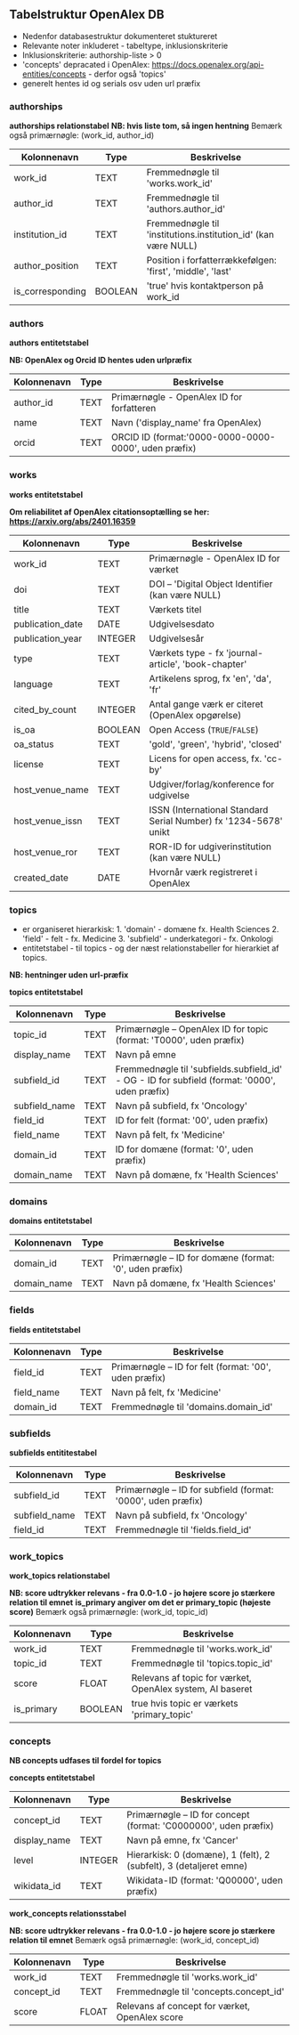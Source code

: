 ## Tabelstruktur OpenAlex DB
 - Nedenfor databasestruktur dokumenteret stuktureret
 - Relevante noter inkluderet - tabeltype, inklusionskriterie
 - Inklusionskriterie: authorship-liste > 0
 - 'concepts' depracated i OpenAlex: https://docs.openalex.org/api-entities/concepts - derfor også 'topics'
 - generelt hentes id og serials osv uden url præfix
 


### authorships 

**authorships relationstabel** 
**NB: hvis liste tom, så ingen hentning**
Bemærk også primærnøgle:  (work_id, author_id)

| Kolonnenavn      | Type     | Beskrivelse                                                     |
|------------------|----------|-----------------------------------------------------------------|
| work_id          | TEXT     | Fremmednøgle til 'works.work_id'                                |
| author_id        | TEXT     | Fremmednøgle til 'authors.author_id'                            |
| institution_id   | TEXT     | Fremmednøgle til 'institutions.institution_id' (kan være NULL)  |
| author_position  | TEXT     | Position i forfatterrækkefølgen: 'first', 'middle', 'last'      |
| is_corresponding | BOOLEAN  | 'true' hvis kontaktperson på work_id                            |



### authors 

**authors entitetstabel** 

**NB: OpenAlex og Orcid ID hentes uden urlpræfix**

| Kolonnenavn | Type     | Beskrivelse                                           |
|-------------|----------|-------------------------------------------------------|
| author_id   | TEXT     | Primærnøgle - OpenAlex ID for forfatteren             |
| name        | TEXT     | Navn ('display_name' fra OpenAlex)                    |
| orcid       | TEXT     | ORCID ID (format:'0000-0000-0000-0000', uden præfix)  |




### works 

**works entitetstabel** 

**Om reliabilitet af OpenAlex citationsoptælling se her: https://arxiv.org/abs/2401.16359**

| Kolonnenavn        | Type     | Beskrivelse                                                     |
|--------------------|----------|-----------------------------------------------------------------|
| work_id            | TEXT     | Primærnøgle - OpenAlex ID for værket                            |
| doi                | TEXT     | DOI – 'Digital Object Identifier (kan være NULL)                |
| title              | TEXT     | Værkets titel                                                   |
| publication_date   | DATE     | Udgivelsesdato                                                  |
| publication_year   | INTEGER  | Udgivelsesår                                                    |
| type               | TEXT     | Værkets type - fx 'journal-article', 'book-chapter'             |
| language           | TEXT     | Artikelens sprog, fx 'en', 'da', 'fr'                           |
| cited_by_count     | INTEGER  | Antal gange værk er citeret (OpenAlex opgørelse)                |
| is_oa              | BOOLEAN  | Open Access (`TRUE`/`FALSE`)                                    |
| oa_status          | TEXT     | 'gold', 'green', 'hybrid', 'closed'                             |
| license            | TEXT     | Licens for open access, fx. 'cc-by'                             |
| host_venue_name    | TEXT     | Udgiver/forlag/konference for udgivelse                         |
| host_venue_issn    | TEXT     | ISSN (International Standard Serial Number) fx '1234-5678' unikt|
| host_venue_ror     | TEXT     | ROR-ID for udgiverinstitution (kan være NULL)                   |
| created_date       | DATE     | Hvornår værk registreret i OpenAlex                             |



### topics
  - er organiseret hierarkisk:
        1. 'domain' - domæne fx. Health Sciences
        2. 'field' - felt - fx. Medicine
        3. 'subfield' - underkategori - fx. Onkologi
  - entitetstabel - til topics - og der næst relationstabeller for hierarkiet af topics.


 **NB: hentninger uden url-præfix**

 **topics entitetstabel** 


| Kolonnenavn    | Type | Beskrivelse                                                                                   |
| ------------- | ---- | -----------------------------------------------------------------------------------------------|
| topic_id      | TEXT | Primærnøgle – OpenAlex ID for topic (format: 'T0000', uden præfix)                             |
| display_name  | TEXT | Navn på emne                                                                                   |
| subfield_id   | TEXT | Fremmednøgle til 'subfields.subfield_id' - OG - ID for subfield (format: '0000', uden præfix)  |
| subfield_name | TEXT | Navn på subfield, fx 'Oncology'                                                                |
| field_id      | TEXT | ID for felt (format: '00', uden præfix)                                                        |
| field_name    | TEXT | Navn på felt, fx 'Medicine'                                                                    |
| domain_id     | TEXT | ID for domæne (format: '0', uden præfix)                                                       |
| domain_name   | TEXT | Navn på domæne, fx 'Health Sciences'                                                           |



### domains

**domains entitetstabel** 

| Kolonnenavn  | Type | Beskrivelse                                               |
| ------------ | ---- | --------------------------------------------------------- |
| domain_id    | TEXT | Primærnøgle – ID for domæne (format: '0', uden præfix)    |
| domain_name  | TEXT | Navn på domæne, fx 'Health Sciences'                      |


### fields

**fields entitetstabel** 


| Kolonnenavn | Type | Beskrivelse                                             |
| ----------- | ---- | --------------------------------------------------------|
| field_id    | TEXT | Primærnøgle –  ID for felt (format: '00', uden præfix)  |
| field_name  | TEXT | Navn på felt, fx 'Medicine'                             |
| domain_id   | TEXT | Fremmednøgle til 'domains.domain_id'                    |


### subfields 

**subfields entititestabel** 

| Kolonnenavn   | Type | Beskrivelse                                                 |
| ------------- | ---- | ----------------------------------------------------------- |
| subfield_id   | TEXT | Primærnøgle – ID for subfield (format: '0000', uden præfix) |
| subfield_name | TEXT | Navn på subfield, fx 'Oncology'                             |
| field_id      | TEXT | Fremmednøgle til 'fields.field_id'                          |


### work_topics

**work_topics relationstabel**

**NB: score udtrykker relevans - fra 0.0-1.0 - jo højere score jo stærkere relation til emnet**
**is_primary angiver om det er primary_topic (højeste score)**
Bemærk også primærnøgle:  (work_id, topic_id)

| Kolonnenavn | Type    | Beskrivelse                                                                  |
|-------------|---------|------------------------------------------------------------------------------|
| work_id     | TEXT    | Fremmednøgle til 'works.work_id'                                             |
| topic_id    | TEXT    | Fremmednøgle til 'topics.topic_id'                                           |
| score       | FLOAT   | Relevans af topic for værket, OpenAlex system, AI baseret                    |
| is_primary  | BOOLEAN | true hvis topic er værkets 'primary_topic'                                   |



### concepts
**NB concepts udfases til fordel for topics**

 **concepts entitetstabel** 

 | Kolonnenavn   | Type    | Beskrivelse                                                               |
| -------------- | ------- | ------------------------------------------------------------------------- |
| concept_id     | TEXT    | Primærnøgle – ID for concept (format: 'C0000000', uden præfix)            |
| display_name   | TEXT    | Navn på emne, fx 'Cancer'                                                 |
| level          | INTEGER | Hierarkisk: 0 (domæne), 1 (felt), 2 (subfelt), 3 (detaljeret emne)        |
| wikidata_id    | TEXT    | Wikidata-ID (format: 'Q00000', uden præfix)                                  |



**work_concepts relationsstabel** 

**NB: score udtrykker relevans - fra 0.0-1.0 - jo højere score jo stærkere relation til emnet**
Bemærk også primærnøgle: (work_id, concept_id)

| Kolonnenavn   | Type  | Beskrivelse                                             |
| ------------- | ----- | --------------------------------------------------------|
| work_id       | TEXT  | Fremmednøgle til 'works.work_id'                        |
| concept_id    | TEXT  | Fremmednøgle til 'concepts.concept_id'                  |
| score         | FLOAT | Relevans af concept for værket, OpenAlex score          |
